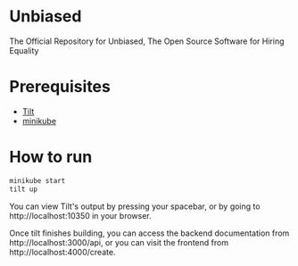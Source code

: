 # Unbiased
The Official Repository for Unbiased, The Open Source Software for Hiring
Equality

# Prerequisites
- [Tilt](https://tilt.dev/)
- [minikube](https://minikube.sigs.k8s.io/docs/start/)

# How to run
```bash
minikube start
tilt up
```

You can view Tilt's output by pressing your spacebar, or by going to http://localhost:10350 in your browser.

Once tilt finishes building, you can access the backend documentation from http://localhost:3000/api, or you can visit
the frontend from http://localhost:4000/create.


